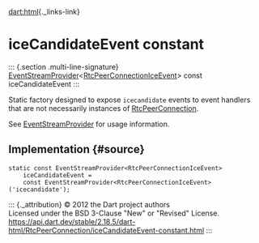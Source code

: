 [dart:html](../../dart-html/dart-html-library){._links-link}

iceCandidateEvent constant
==========================

::: {.section .multi-line-signature}
[EventStreamProvider](../eventstreamprovider-class)\<[RtcPeerConnectionIceEvent](../rtcpeerconnectioniceevent-class)\>
const iceCandidateEvent
:::

Static factory designed to expose `icecandidate` events to event
handlers that are not necessarily instances of
[RtcPeerConnection](../rtcpeerconnection-class).

See [EventStreamProvider](../eventstreamprovider-class) for usage
information.

Implementation {#source}
--------------

``` {.language-dart data-language="dart"}
static const EventStreamProvider<RtcPeerConnectionIceEvent>
    iceCandidateEvent =
    const EventStreamProvider<RtcPeerConnectionIceEvent>('icecandidate');
```

::: {._attribution}
© 2012 the Dart project authors\
Licensed under the BSD 3-Clause \"New\" or \"Revised\" License.\
<https://api.dart.dev/stable/2.18.5/dart-html/RtcPeerConnection/iceCandidateEvent-constant.html>
:::
